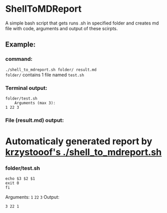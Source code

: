 # ShellToMDReport
A simple bash script that gets runs .sh in specified folder and creates md file with code, arguments and output of these scirpts.

## Example:
### command:
`./shell_to_mdreport.sh folder/ result.md`         
`folder/` contains 1 file named `test.sh`
### Terminal output:
```
folder/test.sh
	Arguments (max 3): 
1 22 3
```
### File (result.md) output:
# Automaticaly generated report by [krzystooof's ./shell_to_mdreport.sh](https://github.com/krzystooof/ShellToMDReport "krzystooof's ./shell_to_mdreport.sh")


### folder/test.sh


```
echo $3 $2 $1
exit 0
fi
```
Arguments: 
`1` `22` `3` 
Output:

```
3 22 1
```
